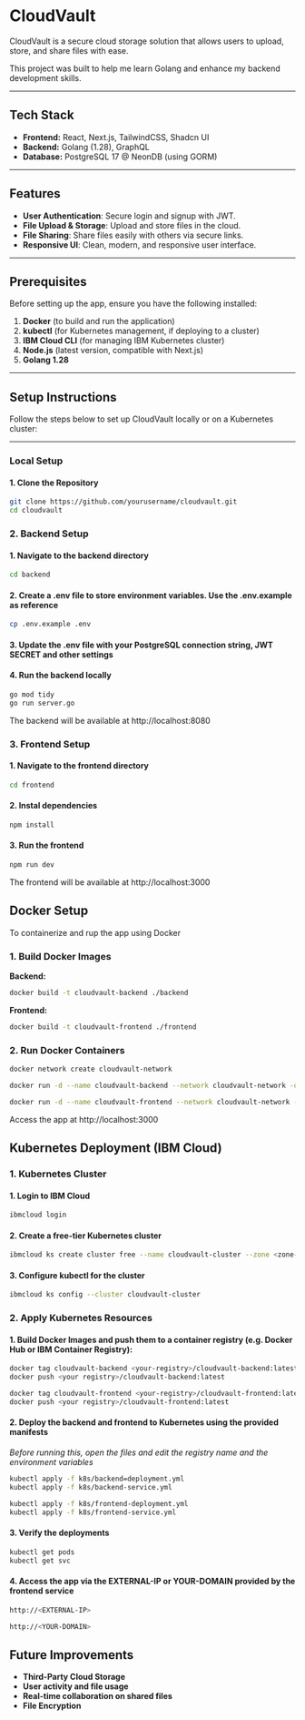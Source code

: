# CloudVault

CloudVault is a secure cloud storage solution that allows users to upload, store, and share files with ease.

This project was built to help me learn Golang and enhance my backend development skills.

---

## Tech Stack

- **Frontend:** React, Next.js, TailwindCSS, Shadcn UI  
- **Backend:** Golang (1.28), GraphQL  
- **Database:** PostgreSQL 17 @ NeonDB (using GORM)  

---

## Features

- **User Authentication**: Secure login and signup with JWT.  
- **File Upload & Storage**: Upload and store files in the cloud.  
- **File Sharing**: Share files easily with others via secure links.  
- **Responsive UI**: Clean, modern, and responsive user interface.  

---

## Prerequisites

Before setting up the app, ensure you have the following installed:

1. **Docker** (to build and run the application)  
2. **kubectl** (for Kubernetes management, if deploying to a cluster)  
3. **IBM Cloud CLI** (for managing IBM Kubernetes cluster)  
4. **Node.js** (latest version, compatible with Next.js)  
5. **Golang 1.28**  

---

## Setup Instructions

Follow the steps below to set up CloudVault locally or on a Kubernetes cluster:

---

### Local Setup

#### 1. Clone the Repository

```bash
git clone https://github.com/yourusername/cloudvault.git
cd cloudvault
```

### 2. Backend Setup

#### 1. Navigate to the backend directory

```bash
cd backend
```

#### 2. Create a .env file to store environment variables. Use the .env.example as reference

```bash
cp .env.example .env
```

#### 3. Update the .env file with your PostgreSQL connection string, JWT SECRET and other settings

#### 4. Run the backend locally

```bash
go mod tidy
go run server.go
```

The backend will be available at http://localhost:8080

### 3. Frontend Setup

#### 1. Navigate to the frontend directory

```bash
cd frontend
```

#### 2. Instal dependencies

```bash
npm install
```

#### 3. Run the frontend

```bash
npm run dev
```
The frontend will be available at http://localhost:3000

## Docker Setup

To containerize and rup the app using Docker

### 1. Build Docker Images

**Backend:**

```bash
docker build -t cloudvault-backend ./backend
```

**Frontend:**

```bash
docker build -t cloudvault-frontend ./frontend
```

### 2. Run Docker Containers

```bash
docker network create cloudvault-network

docker run -d --name cloudvault-backend --network cloudvault-network -o 8080:8080 cloudvault-backend

docker run -d --name cloudvault-frontend --network cloudvault-network -o 3000:3000 cloudvault-frontend
```

Access the app at http://localhost:3000

## Kubernetes Deployment (IBM Cloud)

### 1. Kubernetes Cluster

#### 1. Login to IBM Cloud

```bash
ibmcloud login
```

#### 2. Create a free-tier Kubernetes cluster

```bash
ibmcloud ks create cluster free --name cloudvault-cluster --zone <zone-name>
```

#### 3. Configure kubectl for the cluster

```bash
ibmcloud ks config --cluster cloudvault-cluster
```

### 2. Apply Kubernetes Resources

#### 1. Build Docker Images and push them to a container registry (e.g. Docker Hub or IBM Container Registry):

```bash
docker tag cloudvault-backend <your-registry>/cloudvault-backend:latest
docker push <your registry>/cloudvault-backend:latest

docker tag cloudvault-frontend <your-registry>/cloudvault-frontend:latest
docker push <your registry>/cloudvault-frontend:latest
```

#### 2. Deploy the backend and frontend to Kubernetes using the provided manifests

*Before running this, open the files and edit the registry name and the environment variables*

```bash
kubectl apply -f k8s/backend=deployment.yml
kubectl apply -f k8s/backend-service.yml

kubectl apply -f k8s/frontend-deployment.yml
kubectl apply -f k8s/frontend-service.yml
```


#### 3. Verify the deployments

```bash
kubectl get pods
kubectl get svc
```

#### 4. Access the app via the EXTERNAL-IP or YOUR-DOMAIN provided by the frontend service

```bash
http://<EXTERNAL-IP>
```

```bash
http://<YOUR-DOMAIN>
```

## Future Improvements

- **Third-Party Cloud Storage**
- **User activity and file usage**
- **Real-time collaboration on shared files**
- **File Encryption**
